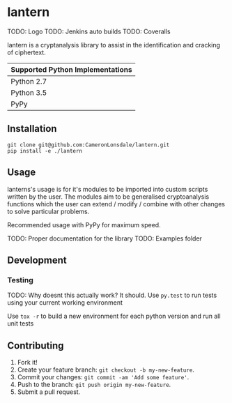 # lantern

TODO: Logo
TODO: Jenkins auto builds
TODO: Coveralls

lantern is a cryptanalysis library to assist in the identification and cracking of ciphertext.

| Supported Python Implementations |
| ---------------------------------|
| Python 2.7                       |
| Python 3.5                       |
| PyPy                             |

## Installation
```
git clone git@github.com:CameronLonsdale/lantern.git
pip install -e ./lantern
```

## Usage

lanterns's usage is for it's modules to be imported into custom scripts written by the user. The modules aim to be generalised cryptoanalysis functions which the user can extend / modify / combine with other changes to solve particular problems.

Recommended usage with PyPy for maximum speed.

TODO: Proper documentation for the library
TODO: Examples folder

## Development

### Testing

TODO: Why doesnt this actually work? It should.
Use `py.test` to run tests using your current working environment

Use `tox -r` to build a new environment for each python version and run all unit tests

## Contributing

1. Fork it!
2. Create your feature branch: `git checkout -b my-new-feature`.
3. Commit your changes: `git commit -am 'Add some feature'`.
4. Push to the branch: `git push origin my-new-feature`.
5. Submit a pull request.
